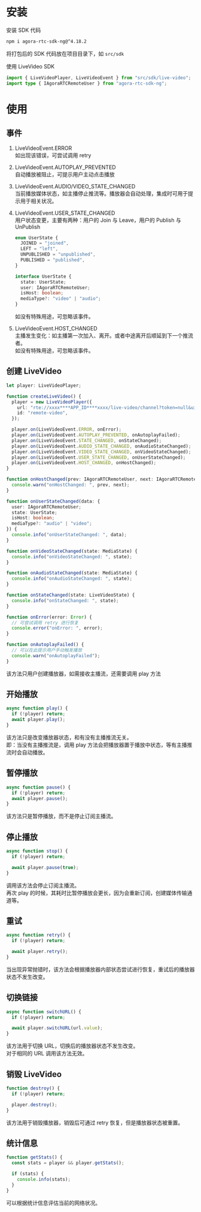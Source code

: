# 安装

安装 SDK 代码

```bash
npm i agora-rtc-sdk-ng@^4.18.2
```

将打包后的 SDK 代码放在项目目录下，如 `src/sdk`

使用 LiveVideo SDK

```ts
import { LiveVideoPlayer, LiveVideoEvent } from "src/sdk/live-video";
import type { IAgoraRTCRemoteUser } from "agora-rtc-sdk-ng";
```

# 使用

## 事件

1. LiveVideoEvent.ERROR \
   如出现该错误，可尝试调用 retry

2. LiveVideoEvent.AUTOPLAY_PREVENTED \
   自动播放被阻止，可提示用户主动点击播放

3. LiveVideoEvent.AUDIO/VIDEO_STATE_CHANGED \
   当前播放媒体状态，如主播停止推流等。播放器会自动处理，集成时可用于提示用于相关状况。

4. LiveVideoEvent.USER_STATE_CHANGED \
    用户状态变更，主要有两种：用户的 Join 与 Leave，用户的 Publish 与 UnPublish

   ```ts
   enum UserState {
     JOINED = "joined",
     LEFT = "left",
     UNPUBLISHED = "unpublished",
     PUBLISHED = "published",
   }

   interface UserState {
     state: UserState;
     user: IAgoraRTCRemoteUser;
     isHost: boolean;
     mediaType?: "video" | "audio";
   }
   ```

   如没有特殊用途，可忽略该事件。

5. LiveVideoEvent.HOST_CHANGED \
   主播发生变化：如主播第一次加入、离开。或者中途离开后顺延到下一个推流者。\
   如没有特殊用途，可忽略该事件。

## 创建 LiveVideo

```ts
let player: LiveVideoPlayer;

function createLiveVideo() {
  player = new LiveVideoPlayer({
    url: "rte://xxxx****APP_ID****xxxx/live-video/channel?token=null&uid=null",
    id: "remote-video",
  });

  player.on(LiveVideoEvent.ERROR, onError);
  player.on(LiveVideoEvent.AUTOPLAY_PREVENTED, onAutoplayFailed);
  player.on(LiveVideoEvent.STATE_CHANGED, onStateChanged);
  player.on(LiveVideoEvent.AUDIO_STATE_CHANGED, onAudioStateChanged);
  player.on(LiveVideoEvent.VIDEO_STATE_CHANGED, onVideoStateChanged);
  player.on(LiveVideoEvent.USER_STATE_CHANGED, onUserStateChanged);
  player.on(LiveVideoEvent.HOST_CHANGED, onHostChanged);
}

function onHostChanged(prev: IAgoraRTCRemoteUser, next: IAgoraRTCRemoteUser) {
  console.warn("onHostChanged: ", prev, next);
}

function onUserStateChanged(data: {
  user: IAgoraRTCRemoteUser;
  state: UserState;
  isHost: boolean;
  mediaType?: "audio" | "video";
}) {
  console.info("onUserStateChanged: ", data);
}

function onVideoStateChanged(state: MediaState) {
  console.info("onVideoStateChanged: ", state);
}

function onAudioStateChanged(state: MediaState) {
  console.info("onAudioStateChanged: ", state);
}

function onStateChanged(state: LiveVideoState) {
  console.info("onStateChanged: ", state);
}

function onError(error: Error) {
  // 可尝试调用 retry 进行恢复
  console.error("onError: ", error);
}

function onAutoplayFailed() {
  // 可以在此提示用户手动触发播放
  console.warn("onAutoplayFailed");
}
```

该方法只用户创建播放器，如需接收主播流，还需要调用 play 方法

## 开始播放

```ts
async function play() {
  if (!player) return;
  await player.play();
}
```

该方法只是改变播放器状态，和有没有主播推流无关。 \
即：当没有主播推流是，调用 play 方法会把播放器置于播放中状态，等有主播推流时会自动播放。

## 暂停播放

```ts
async function pause() {
  if (!player) return;
  await player.pause();
}
```

该方法只是暂停播放，而不是停止订阅主播流。

## 停止播放

```ts
async function stop() {
  if (!player) return;

  await player.pause(true);
}
```

调用该方法会停止订阅主播流。 \
再次 play 的时候，其耗时比暂停播放会更长，因为会重新订阅，创建媒体传输通道等。

## 重试

```ts
async function retry() {
  if (!player) return;

  await player.retry();
}
```

当出现异常抛错时，该方法会根据播放器内部状态尝试进行恢复，重试后的播放器状态不发生改变。

## 切换链接

```ts
async function switchURL() {
  if (!player) return;

  await player.switchURL(url.value);
}
```

该方法用于切换 URL，切换后的播放器状态不发生改变。 \
对于相同的 URL 调用该方法无效。

## 销毁 LiveVideo

```ts
function destroy() {
  if (!player) return;

  player.destroy();
}
```

该方法用于销毁播放器，销毁后可通过 retry 恢复，但是播放器状态被重置。

## 统计信息

```ts
function getStats() {
  const stats = player && player.getStats();

  if (stats) {
    console.info(stats);
  }
}
```

可以根据统计信息评估当前的网络状况。
